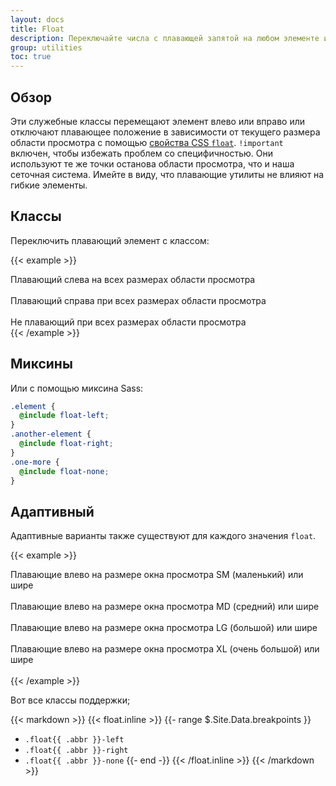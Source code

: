 ```yaml
---
layout: docs
title: Float
description: Переключайте числа с плавающей запятой на любом элементе и в любой точке останова с помощью наших гибких утилит с плавающей запятой.
group: utilities
toc: true
---
```


## Обзор

Эти служебные классы перемещают элемент влево или вправо или отключают плавающее положение в зависимости от текущего размера области просмотра с помощью [свойства CSS `float`](https://developer.mozilla.org/en-US/docs/Web/CSS/float). `!important` включен, чтобы избежать проблем со специфичностью. Они используют те же точки останова области просмотра, что и наша сеточная система. Имейте в виду, что плавающие утилиты не влияют на гибкие элементы.

## Классы

Переключить плавающий элемент с классом:

{{< example >}}
<div class="float-left">Плавающий слева на всех размерах области просмотра</div><br>
<div class="float-right">Плавающий справа при всех размерах области просмотра</div><br>
<div class="float-none">Не плавающий при всех размерах области просмотра</div>
{{< /example >}}

## Миксины

Или с помощью миксина Sass:

```scss
.element {
  @include float-left;
}
.another-element {
  @include float-right;
}
.one-more {
  @include float-none;
}
```

## Адаптивный

Адаптивные варианты также существуют для каждого значения `float`.

{{< example >}}
<div class="float-sm-left">Плавающие влево на размере окна просмотра SM (маленький) или шире</div><br>
<div class="float-md-left">Плавающие влево на размере окна просмотра MD (средний) или шире</div><br>
<div class="float-lg-left">Плавающие влево на размере окна просмотра LG (большой) или шире</div><br>
<div class="float-xl-left">Плавающие влево на размере окна просмотра XL (очень большой) или шире</div><br>
{{< /example >}}

Вот все классы поддержки;

{{< markdown >}}
{{< float.inline >}}
{{- range $.Site.Data.breakpoints }}
- `.float{{ .abbr }}-left`
- `.float{{ .abbr }}-right`
- `.float{{ .abbr }}-none`
{{- end -}}
{{< /float.inline >}}
{{< /markdown >}}
